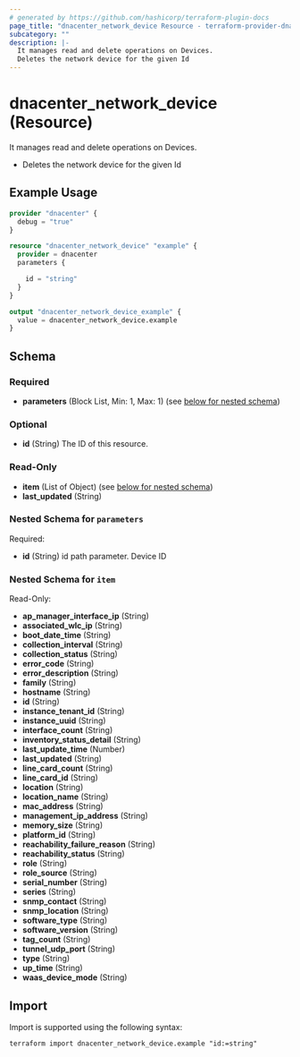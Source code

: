 ```yaml
---
# generated by https://github.com/hashicorp/terraform-plugin-docs
page_title: "dnacenter_network_device Resource - terraform-provider-dnacenter"
subcategory: ""
description: |-
  It manages read and delete operations on Devices.
  Deletes the network device for the given Id
---
```


# dnacenter_network_device (Resource)

It manages read and delete operations on Devices.

- Deletes the network device for the given Id

## Example Usage

```terraform
provider "dnacenter" {
  debug = "true"
}

resource "dnacenter_network_device" "example" {
  provider = dnacenter
  parameters {

    id = "string"
  }
}

output "dnacenter_network_device_example" {
  value = dnacenter_network_device.example
}
```

<!-- schema generated by tfplugindocs -->
## Schema

### Required

- **parameters** (Block List, Min: 1, Max: 1) (see [below for nested schema](#nestedblock--parameters))

### Optional

- **id** (String) The ID of this resource.

### Read-Only

- **item** (List of Object) (see [below for nested schema](#nestedatt--item))
- **last_updated** (String)

<a id="nestedblock--parameters"></a>
### Nested Schema for `parameters`

Required:

- **id** (String) id path parameter. Device ID


<a id="nestedatt--item"></a>
### Nested Schema for `item`

Read-Only:

- **ap_manager_interface_ip** (String)
- **associated_wlc_ip** (String)
- **boot_date_time** (String)
- **collection_interval** (String)
- **collection_status** (String)
- **error_code** (String)
- **error_description** (String)
- **family** (String)
- **hostname** (String)
- **id** (String)
- **instance_tenant_id** (String)
- **instance_uuid** (String)
- **interface_count** (String)
- **inventory_status_detail** (String)
- **last_update_time** (Number)
- **last_updated** (String)
- **line_card_count** (String)
- **line_card_id** (String)
- **location** (String)
- **location_name** (String)
- **mac_address** (String)
- **management_ip_address** (String)
- **memory_size** (String)
- **platform_id** (String)
- **reachability_failure_reason** (String)
- **reachability_status** (String)
- **role** (String)
- **role_source** (String)
- **serial_number** (String)
- **series** (String)
- **snmp_contact** (String)
- **snmp_location** (String)
- **software_type** (String)
- **software_version** (String)
- **tag_count** (String)
- **tunnel_udp_port** (String)
- **type** (String)
- **up_time** (String)
- **waas_device_mode** (String)

## Import

Import is supported using the following syntax:

```shell
terraform import dnacenter_network_device.example "id:=string"
```
